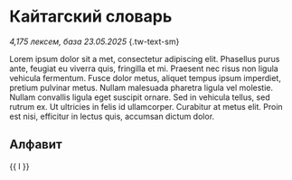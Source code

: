 # Кайтагский словарь

*4,175 лексем, база 23.05.2025* {.tw-text-sm}

Lorem ipsum dolor sit a met, consectetur adipiscing elit. Phasellus purus ante, feugiat eu viverra quis, fringilla et mi. Praesent nec risus non ligula vehicula fermentum. Fusce dolor metus, aliquet tempus ipsum imperdiet, pretium pulvinar metus. Nullam malesuada pharetra ligula vel molestie. Nullam convallis ligula eget suscipit ornare. Sed in vehicula tellus, sed rutrum ex. Ut ultricies in felis id ullamcorper. Curabitur at metus elit. Proin est nisi, efficitur in lectus quis, accumsan dictum dolor.

## Алфавит

<script setup>
import { alphabet } from '../../../.vitepress/config/alphabet';
</script>

<div class='letters tw-flex tw-flex-wrap tw-capitalize'>
    <a v-for="l in alphabet" :href='"./"+l' class="tw-p-2">{{ l }}</a>
</div>
